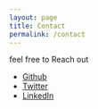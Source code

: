 ```yaml
---
layout: page
title: Contact
permalink: /contact
---
```


feel free to Reach out
- [Github](https://github.com/MeAmarP)
- [Twitter](https://twitter.com/MeAmarPotdar)
- [LinkedIn]()

